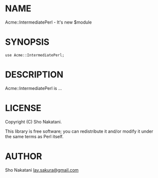 # NAME

Acme::IntermediatePerl - It's new $module

# SYNOPSIS

    use Acme::IntermediatePerl;

# DESCRIPTION

Acme::IntermediatePerl is ...

# LICENSE

Copyright (C) Sho Nakatani.

This library is free software; you can redistribute it and/or modify
it under the same terms as Perl itself.

# AUTHOR

Sho Nakatani <lay.sakura@gmail.com>
